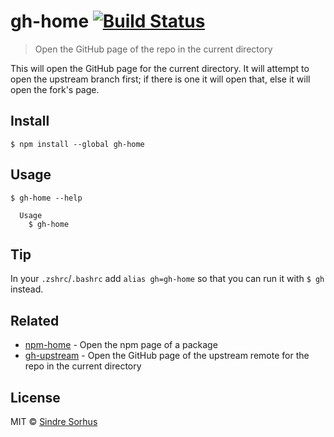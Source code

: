 # gh-home [![Build Status](https://travis-ci.org/sindresorhus/gh-home.svg?branch=master)](https://travis-ci.org/sindresorhus/gh-home)

> Open the GitHub page of the repo in the current directory

This will open the GitHub page for the current directory. It will attempt to open the upstream branch first; if there is one it will open that, else it will open the fork's page.

## Install

```
$ npm install --global gh-home
```


## Usage

```
$ gh-home --help

  Usage
    $ gh-home
```


## Tip

In your `.zshrc`/`.bashrc` add `alias gh=gh-home` so that you can run it with `$ gh` instead.


## Related

- [npm-home](https://github.com/sindresorhus/npm-home) - Open the npm page of a package
- [gh-upstream](https://github.com/RichardLitt/gh-upstream) - Open the GitHub page of the upstream remote for the repo in the current directory


## License

MIT © [Sindre Sorhus](http://sindresorhus.com)
